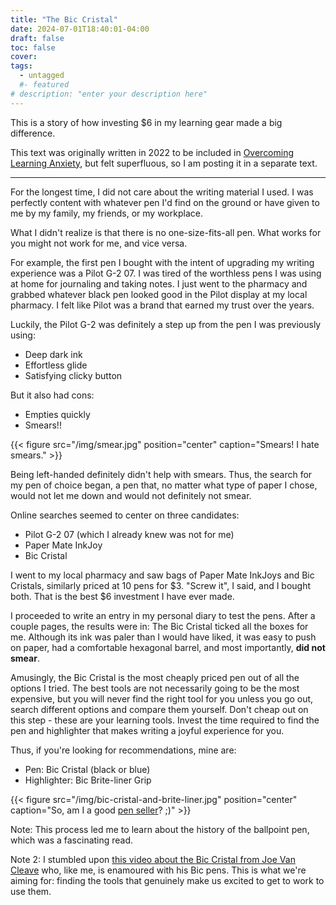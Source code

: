 ```yaml
---
title: "The Bic Cristal"
date: 2024-07-01T18:40:01-04:00
draft: false
toc: false
cover:
tags:
  - untagged
  #- featured
# description: "enter your description here"
---
```


This is a story of how investing $6 in my learning gear made a big
difference.

This text was originally written in 2022 to be included in [Overcoming Learning
Anxiety](/overcoming-learning-anxiety), but felt superfluous, so I am
posting it in a separate text.

---

For the longest time, I did not care about the writing
material I used. I was perfectly content with whatever pen I'd find on
the ground or have given to me by my family, my friends, or my workplace.

What I didn't realize is that there is no one-size-fits-all pen. What
works for you might not work for me, and vice versa.

For example, the first pen I bought with the intent of upgrading my writing experience was  a Pilot G-2 07. I was tired of
the worthless pens I was using at home for journaling and taking notes.
I just went to the pharmacy and grabbed whatever black pen looked good
in the Pilot display at my local pharmacy. I felt like Pilot was a brand that earned my trust over the years.

Luckily, the Pilot G-2 was
definitely a step up from the pen I was previously using:
- Deep dark ink
- Effortless glide
- Satisfying clicky button

But it also had cons:
- Empties quickly
- Smears!!

{{< figure src="/img/smear.jpg" position="center" caption="Smears! I hate smears." >}}

Being left-handed definitely didn't help with smears. Thus, the search
for my pen of choice began, a pen that, no matter what type of paper I
chose, would not let me down and would not definitely not smear.

Online searches seemed to center on three candidates:
- Pilot G-2 07 (which I already knew was not for me)
- Paper Mate InkJoy
- Bic Cristal

I went to my local pharmacy and saw bags of Paper Mate InkJoys and Bic
Cristals, similarly priced at 10 pens for $3. "Screw it", I said, and I
bought both. That is the best $6 investment I have ever made.

I proceeded to write an entry in my personal diary to test the pens.
After a couple pages, the results were in: The Bic Cristal ticked all the
boxes for me. Although its ink was paler than I would have liked, it
was easy to push on paper, had a comfortable hexagonal barrel, and most
importantly, **did not smear**.

Amusingly, the Bic Cristal is the most cheaply priced pen out of all the
options I tried. The best tools are not necessarily going to be the most expensive, but you will
never find the right tool for you unless you go out, search different
options and compare them yourself. Don't cheap out on
this step - these are your learning tools. Invest the time required to
find the pen and highlighter that makes writing a joyful experience for
you.

Thus, if you're looking for recommendations, mine are:
- Pen: Bic Cristal (black or blue)
- Highlighter: Bic Brite-liner Grip

{{< figure src="/img/bic-cristal-and-brite-liner.jpg" position="center" caption="So, am I a good [pen seller](https://www.youtube.com/watch?v=9UspZGJ-TrI)? ;)" >}}

Note: This process led me to learn about the history of the ballpoint
pen, which was a fascinating read.

Note 2: I stumbled upon [this video about the Bic Cristal from Joe Van
Cleave](https://www.youtube.com/watch?v=kuIkTRf8UFc) who, like me, is
enamoured with his Bic pens. This is what we're aiming for: finding the
tools that genuinely make us excited to get to work to use them.

